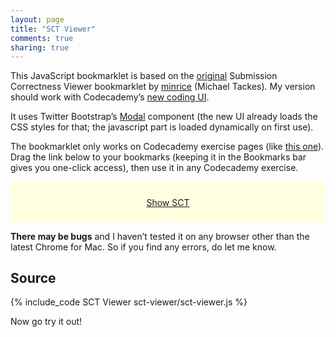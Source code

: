 ```yaml
---
layout: page
title: "SCT Viewer"
comments: true
sharing: true
---
```


This JavaScript bookmarklet is based on the [original][orig] Submission Correctness Viewer bookmarklet by [minrice][min] (Michael Tackes). My version should work with Codecademy’s [new coding UI][ui].

It uses Twitter Bootstrap’s [Modal][modal] component (the new UI already loads the CSS styles for that; the javascript part is loaded dynamically on first use).

[orig]: http://www.codecademy.com/users/4f190e333aa50b000100aeb9/projects/500c7558d143430002002551/
[min]:  http://www.codecademy.com/users/minrice2099
[ui]:   http://www.codecademy.com/blog/62-introducing-a-new-learning-experience
[modal]: http://twitter.github.io/bootstrap/javascript.html#modals

The bookmarklet only works on Codecademy exercise pages (like [this one][ex]). Drag the link below to your bookmarks (keeping it in the Bookmarks bar gives you one-click access), then use it in any Codecademy exercise.

[ex]: http://www.codecademy.com/courses/javascript-lesson-n1woS/1/1

<div style="text-align:center;background-color:lightyellow;vertical-align:middle;height:3em;padding:.8em;">
	<p><a title="Add this to your Bookmarks" href="javascript:insert_code_here">Show SCT</a></p>
</div>

**There may be bugs** and I haven’t tested it on any browser other than the latest Chrome for Mac. So if you find any errors, do let me know.

## Source
{% include_code SCT Viewer sct-viewer/sct-viewer.js %}

Now go try it out!
